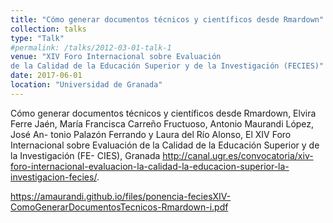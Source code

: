 ```yaml
---
title: "Cómo generar documentos técnicos y científicos desde Rmardown"
collection: talks
type: "Talk"
#permalink: /talks/2012-03-01-talk-1
venue: "XIV Foro Internacional sobre Evaluación
de la Calidad de la Educación Superior y de la Investigación (FECIES)"
date: 2017-06-01
location: "Universidad de Granada"
---
```


Cómo generar documentos técnicos y científicos desde Rmardown, Elvira Ferre Jaén, María Francisca Carreño Fructuoso, Antonio Maurandi López, José An-
tonio Palazón Ferrando y Laura del Río Alonso, El XIV Foro Internacional sobre Evaluación de la Calidad de la Educación Superior y de la Investigación (FE-
CIES), Granada <http://canal.ugr.es/convocatoria/xiv-foro-internacional-evaluacion-la-calidad-la-educacion-superior-la-investigacion-fecies/>.


<https://amaurandi.github.io/files/ponencia-feciesXIV-ComoGenerarDocumentosTecnicos-Rmardown-i.pdf>
